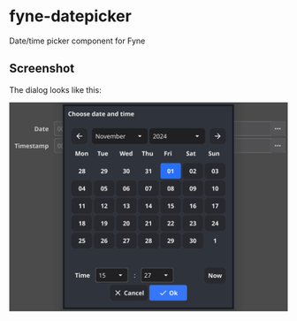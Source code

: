 # fyne-datepicker

Date/time picker component for Fyne

## Screenshot

The dialog looks like this:

<p align="center" markdown="1" style="max-width: 100%">
  <img src="screenshot.png" width="640" alt="Fyne DatePicker Demo using Dark Theme" style="max-width: 100%" />
</p>

